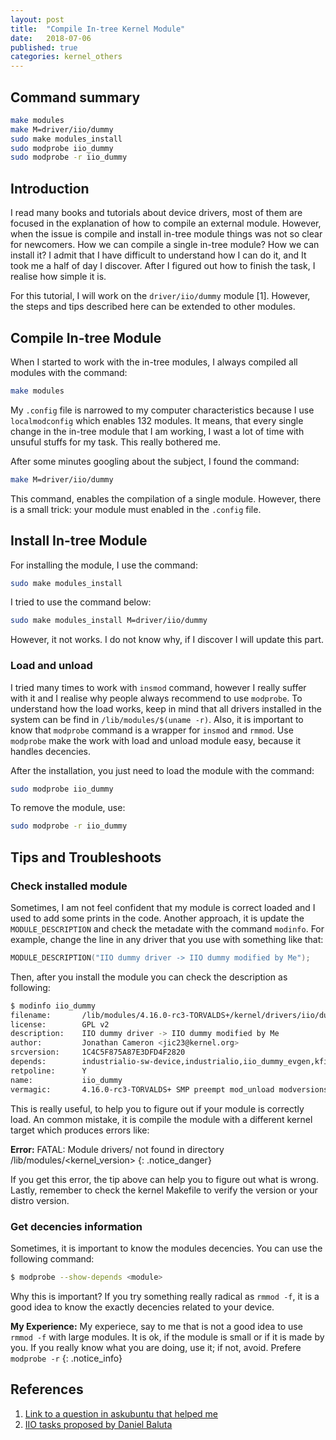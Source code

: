 ```yaml
---
layout: post
title:  "Compile In-tree Kernel Module"
date:   2018-07-06
published: true
categories: kernel_others
---
```


[//]: <> (TODO: REVISAR)

## Command summary

```bash
make modules
make M=driver/iio/dummy
sudo make modules_install
sudo modprobe iio_dummy
sudo modprobe -r iio_dummy
```

## Introduction

I read many books and tutorials about device drivers, most of them are focused in the explanation of how to compile an external module. However, when the issue is compile and install in-tree module things was not so clear for newcomers. How we can compile a single in-tree module? How we can install it? I admit that I have difficult to understand how I can do it, and It took me a half of day I discover. After I figured out how to finish the task, I realise how simple it is.

For this tutorial, I will work on the `driver/iio/dummy` module [1]. However, the steps and tips described here can be extended to other modules.

## Compile In-tree Module

When I started to work with the in-tree modules, I always compiled all modules with the command:

```bash
make modules
```

My `.config` file is narrowed to my computer characteristics because I use `localmodconfig` which enables 132 modules. It means, that every single change in the in-tree module that I am working, I wast a lot of time with unsuful stuffs for my task. This really bothered me.

After some minutes googling about the subject, I found the command:

```bash
make M=driver/iio/dummy
```

This command, enables the compilation of a single module. However, there is a small trick: your module must enabled in the `.config` file.

## Install In-tree Module

For installing the module, I use the command:

```bash
sudo make modules_install
```

I tried to use the command below:

```bash
sudo make modules_install M=driver/iio/dummy
```

However, it not works. I do not know why, if I discover I will update this part.

### Load and unload

I tried many times to work with `insmod` command, however I really suffer with it and I realise why people always recommend to use `modprobe`. To understand how the load works, keep in mind that all drivers installed in the system can be find in `/lib/modules/$(uname -r)`. Also, it is important to know that `modprobe` command is a wrapper for `insmod` and `rmmod`. Use `modprobe` make the work with load and unload module easy, because it handles decencies.

After the installation, you just need to load the module with the command:

```bash
sudo modprobe iio_dummy
```

To remove the module, use:

```bash
sudo modprobe -r iio_dummy
```

## Tips and Troubleshoots

### Check installed module

Sometimes, I am not feel confident that my module is correct loaded and I used to add some prints in the code. Another approach, it is update the `MODULE_DESCRIPTION` and check the metadate with the command `modinfo`. For example, change the line in any driver that you use with something like that:

```c
MODULE_DESCRIPTION("IIO dummy driver -> IIO dummy modified by Me");
```

Then, after you install the module you can check the description as following:

```bash
$ modinfo iio_dummy
filename:       /lib/modules/4.16.0-rc3-TORVALDS+/kernel/drivers/iio/dummy/iio_dummy.ko.xz
license:        GPL v2
description:    IIO dummy driver -> IIO dummy modified by Me
author:         Jonathan Cameron <jic23@kernel.org>
srcversion:     1C4C5F875A87E3DFD4F2820
depends:        industrialio-sw-device,industrialio,iio_dummy_evgen,kfifo_buf
retpoline:      Y
name:           iio_dummy
vermagic:       4.16.0-rc3-TORVALDS+ SMP preempt mod_unload modversions
```

This is really useful, to help you to figure out if your module is correctly load. An common mistake, it is compile the module with a different kernel target which produces errors like:

**Error:**
FATAL: Module drivers/<path> not found in directory /lib/modules/<kernel_version>
{: .notice_danger}

If you get this error, the tip above can help you to figure out what is wrong. Lastly, remember to check the kernel Makefile to verify the version or your distro version.

### Get decencies information

Sometimes, it is important to know the modules decencies. You can use the following command:

```bash
$ modprobe --show-depends <module>
```

Why this is important? If you try something really radical as `rmmod -f`, it is a good idea to know the exactly decencies related to your device.

**My Experience:**
My experiece, say to me that is not a good idea to use `rmmod -f` with large modules. It is ok, if the module is small or if it is made by you. If you really know what you are doing, use it; if not, avoid. Prefere `modprobe -r`
{: .notice_info}

## References

1. [Link to a question in askubuntu that helped me](https://askubuntu.com/questions/168279/how-do-i-build-a-single-in-tree-kernel-module)
2. [IIO tasks proposed by Daniel Baluta](https://kernelnewbies.org/IIO_tasks)
